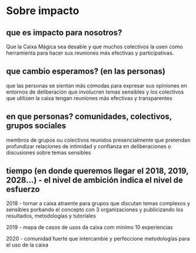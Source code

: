 # Sobre impacto

## que es impacto para nosotros?

Que la Caixa Mágica sea desable y que muchos colectivos la usen como herramienta para hacer sus reuniones más efectivas y participativas.

## que cambio esperamos? (en las personas)

que las personas se sientan más cómodas para expresar sus opiniones en entornos de deliberación que involucren temas sensibles y los colectivos que utilizen la caixa tengan reuniones más efectivas y transparentes


## en que personas? comunidades, colectivos, grupos sociales

membros de grupos ou colectivos reunidos presencialmente que pretendan profundizar relaciones de intimidad y confianza en deliberaciones o discusiones sobre temas sensibles


## tiempo (en donde queremos llegar el 2018, 2019, 2028...)  - el nivel de ambición indica el nivel de esfuerzo


2018 - tornar a caixa atraente para grupos que discutan temas complexos y sensibles porbando el concepto con 3 organizaciones y publicizando los resultados, metodologías y tutoriales

2019 - mapa de casos de usos da caixa com mínimo 10 experiencias

2020 - comunidad fuerte que intercambie y perfeccione metodologías para el uso de la caixa

